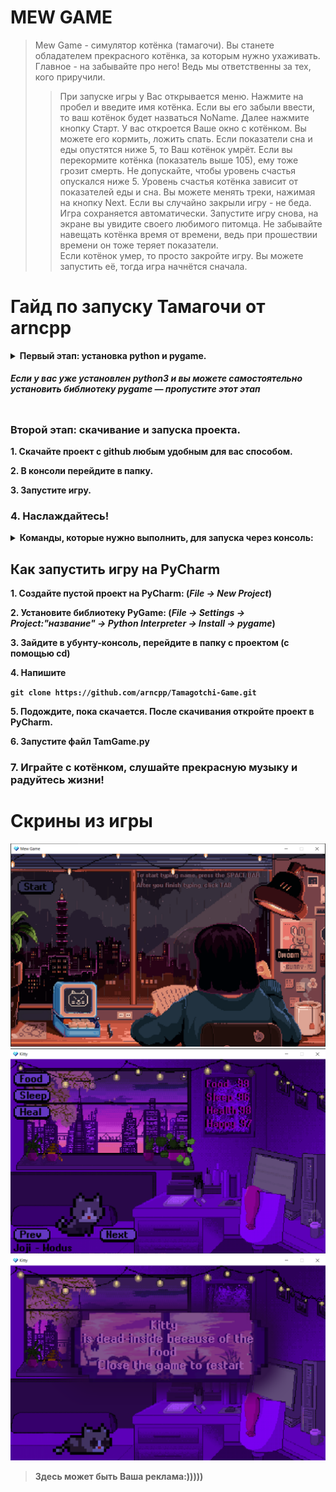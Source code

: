 <h1 id="mew-game">MEW GAME</h1>
<blockquote>
<p>Mew Game - симулятор котёнка (тамагочи). Вы станете обладателем прекрасного котёнка,
за которым нужно ухаживать. Главное - на забывайте про него! Ведь мы ответственны за тех, кого приручили.</p>
<blockquote>
<p>При запуске игры у Вас открывается меню. Нажмите на пробел и введите имя котёнка. Если вы его забыли ввести, 
то ваш котёнок будет назваться NoName. Далее нажмите кнопку Старт. У вас откроется Ваше окно с котёнком. 
Вы можете его кормить, ложить спать. Если показатели сна и еды опустятся ниже 5, то Ваш котёнок умрёт. Если вы
перекормите котёнка (показатель выше 105), ему тоже грозит смерть. Не допускайте, чтобы уровень счастья опускался ниже 5. 
Уровень счастья котёнка зависит от показателей еды и сна. Вы можете менять треки, нажимая на кнопку Next. 
Если вы случайно закрыли игру - не беда. Игра сохраняется автоматически. Запустите игру снова, 
на экране вы увидите своего любимого питомца.
Не забывайте навещать котёнка время от времени, ведь при прошествии времени он тоже теряет показатели.<br>Если котёнок умер, то просто закройте игру. Вы можете запустить её, тогда игра начнётся сначала. </p>
</blockquote>
</blockquote>
<h1 id="-arncpp">Гайд по запуску Тамагочи от arncpp</h1>
<details>
<summary><strong>Первый этап: установка python и pygame.
<h5 id="-python3-pygame-"><em>Если у вас уже установлен python3 и вы можете самостоятельно установить библиотеку pygame — пропустите этот этап</em></h5></summary>
<p><strong>1. Скачайте python3 с официального <a href="https://www.python.org/downloads/">сайта</a> и установите его.</strong>
<strong>2. Во время установки <em>обязательно</em> поставьте галочку &quot;Add Python 3.x to PATH&quot;.</strong>
<img src="https://python-scripts.com/wp-content/uploads/2018/06/win-install-dialog.40e3ded144b0.png" alt="add path screenshot"></p>
<p><strong>3. Когда установка закончится запустите консоль нажать комбинацию Win + R.
<p><strong>4. Установите pygame.
</details>
<h3 id="-"><strong>Второй этап: скачивание и запуска проекта.</strong></h3>
<p><strong>1. Скачайте проект с github любым удобным для вас способом.</strong></p>
<p><strong>2. В консоли перейдите в папку. 
<p><strong>3. Запустите игру.
<h3 id="-4-"><strong>4. Наслаждайтесь!</strong></h3>
<details>
<summary>Команды, которые нужно выполнить, для запуска через консоль:</summary>
<p><code>gitclone https://github.com/arncpp/Tamagotchi-Game.git</code></p>
<p><code>pip install pygame</code></p>
<p><code>cd</code></p>
<p><code>python TamGame.py</code></p></details>
<h2 id="-pycharm">Как запустить игру на PyCharm</h2>
<p><strong>1. Создайте пустой проект на PyCharm: (<em>File -&gt; New Project</em>)</strong></p>
<p><strong>2. Установите библиотеку PyGame: (<em>File -&gt; Settings -&gt; Project:&quot;название&quot; -&gt; Python Interpreter -&gt; Install -&gt; pygame</em>)</strong></p>
<p><strong>3. Зайдите в убунту-консоль, перейдите в папку с проектом (с помощью cd)</strong></p>
<p><strong>4. Напишите <p><code>git clone https://github.com/arncpp/Tamagotchi-Game.git</code></p>
<p><strong>5. Подождите, пока скачается. После скачивания откройте проект в PyCharm.</strong></p>
<p><strong>6. Запустите файл TamGame.py</strong></p>
<h3 id="-7-"><strong>7. Играйте с котёнком, слушайте прекрасную музыку и радуйтесь жизни!</strong></h3>
<h1 id="-">Скрины из игры</h1>
<p><img src="screenshots/menu.PNG" alt="Menu" title="Игровое меню">
<img src="screenshots/s2.PNG" alt="Game" title="Игровой процесс">
<img src="screenshots/dead.PNG" alt="Dead" title="Конец игры"></p>
<blockquote>
<p>Здесь может быть
  Ваша реклама:)))))</p>
</blockquote>
